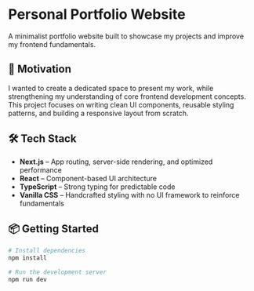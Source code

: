 # Personal Portfolio Website

A minimalist portfolio website built to showcase my projects and improve my frontend fundamentals.

## 🚀 Motivation

I wanted to create a dedicated space to present my work, while strengthening my understanding of core frontend development concepts. This project focuses on writing clean UI components, reusable styling patterns, and building a responsive layout from scratch.

## 🛠️ Tech Stack

- **Next.js** – App routing, server-side rendering, and optimized performance
- **React** – Component-based UI architecture
- **TypeScript** – Strong typing for predictable code
- **Vanilla CSS** – Handcrafted styling with no UI framework to reinforce fundamentals

## 📦 Getting Started

```bash
# Install dependencies
npm install

# Run the development server
npm run dev

